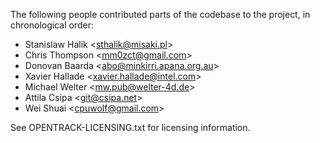 The following people contributed parts of the codebase to the project, in
chronological order:

- Stanislaw Halik <<sthalik@misaki.pl>>
- Chris Thompson <<mm0zct@gmail.com>>
- Donovan Baarda <<abo@minkirri.apana.org.au>>
- Xavier Hallade <<xavier.hallade@intel.com>>
- Michael Welter <<mw.pub@welter-4d.de>>
- Attila Csipa <<git@csipa.net>>
- Wei Shuai <<cpuwolf@gmail.com>>

See OPENTRACK-LICENSING.txt for licensing information.

